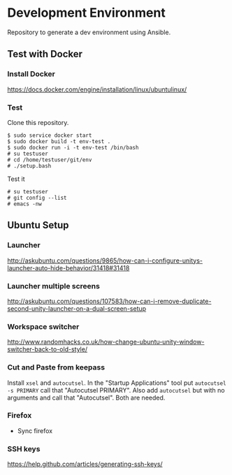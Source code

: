 # Development Environment

Repository to generate a dev environment using Ansible.

## Test with Docker

### Install Docker

https://docs.docker.com/engine/installation/linux/ubuntulinux/

### Test

Clone this repository.

    $ sudo service docker start
    $ sudo docker build -t env-test .
    $ sudo docker run -i -t env-test /bin/bash
    # su testuser
    # cd /home/testuser/git/env
    # ./setup.bash

Test it

    # su testuser
    # git config --list
    # emacs -nw

## Ubuntu Setup

### Launcher

http://askubuntu.com/questions/9865/how-can-i-configure-unitys-launcher-auto-hide-behavior/31418#31418

### Launcher multiple screens

http://askubuntu.com/questions/107583/how-can-i-remove-duplicate-second-unity-launcher-on-a-dual-screen-setup

### Workspace switcher

http://www.randomhacks.co.uk/how-change-ubuntu-unity-window-switcher-back-to-old-style/

### Cut and Paste from keepass

Install ```xsel``` and ```autocutsel```. In the "Startup Applications" tool put ```autocutsel -s PRIMARY``` call that "Autocutsel PRIMARY". Also add ```autocutsel``` but with no arguments and call that "Autocutsel". Both are needed.

### Firefox

 * Sync firefox

### SSH keys

https://help.github.com/articles/generating-ssh-keys/
